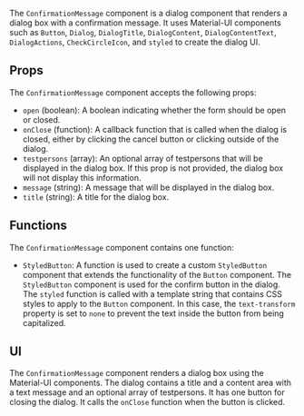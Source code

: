 The `ConfirmationMessage` component is a dialog component that renders a dialog box with a confirmation message. It uses Material-UI components such as `Button`, `Dialog`, `DialogTitle`, `DialogContent`, `DialogContentText`, `DialogActions`, `CheckCircleIcon`, and `styled` to create the dialog UI.

## Props
The `ConfirmationMessage` component accepts the following props:
- `open` (boolean): A boolean indicating whether the form should be open or closed.
- `onClose` (function):  A callback function that is called when the dialog is closed, either by clicking the cancel button or clicking outside of the dialog.
- `testpersons` (array): An optional array of testpersons that will be displayed in the dialog box. If this prop is not provided, the dialog box will not display this information.
- `message` (string): A message that will be displayed in the dialog box.
- `title` (string): A title for the dialog box.

## Functions
The `ConfirmationMessage` component contains one function:

- `StyledButton`: A function is used to create a custom `StyledButton` component that extends the functionality of the `Button` component. The `StyledButton` component is used for the confirm button in the dialog. The `styled` function is called with a template string that contains CSS styles to apply to the `Button` component. In this case, the `text-transform` property is set to `none` to prevent the text inside the button from being capitalized.

## UI

The `ConfirmationMessage` component renders a dialog box using the Material-UI components. The dialog contains a title and a content area with a text message and an optional array of testpersons. It has one button for closing the dialog. It calls the `onClose` function when the button is clicked.

